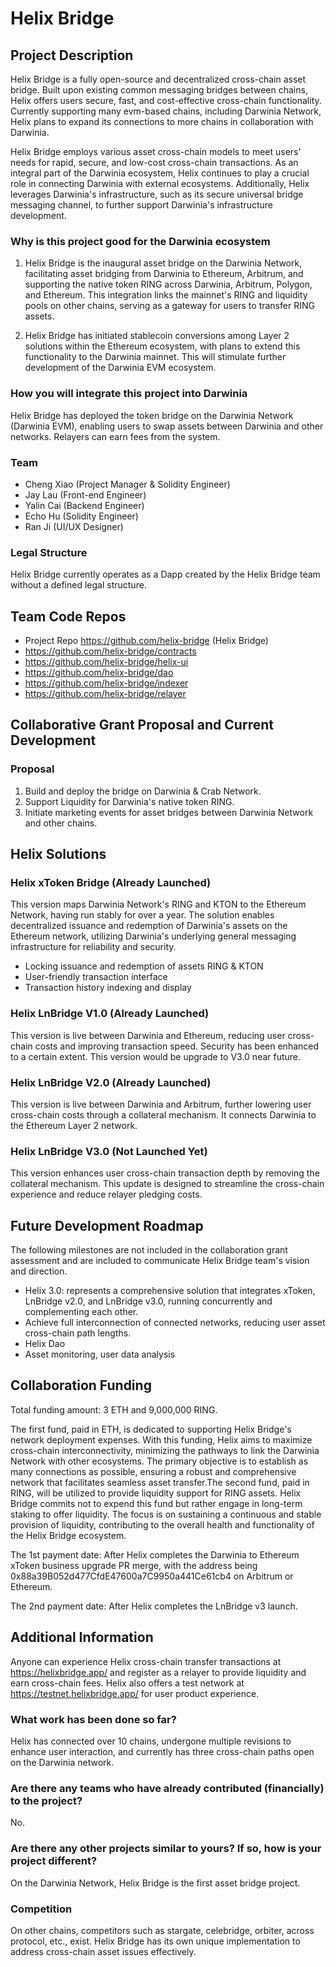 # Helix Bridge
## **Project Description**
Helix Bridge is a fully open-source and decentralized cross-chain asset bridge. Built upon existing common messaging bridges between chains, Helix offers users secure, fast, and cost-effective cross-chain functionality. Currently supporting many evm-based chains, including Darwinia Network, Helix plans to expand its connections to more chains in collaboration with Darwinia.

Helix Bridge employs various asset cross-chain models to meet users' needs for rapid, secure, and low-cost cross-chain transactions. As an integral part of the Darwinia ecosystem, Helix continues to play a crucial role in connecting Darwinia with external ecosystems. Additionally, Helix leverages Darwinia's infrastructure, such as its secure universal bridge messaging channel, to further support Darwinia's infrastructure development.

### **Why is this project good for the Darwinia ecosystem**
1. Helix Bridge is the inaugural asset bridge on the Darwinia Network, facilitating asset bridging from Darwinia to Ethereum, Arbitrum, and supporting the native token RING across Darwinia, Arbitrum, Polygon, and Ethereum. This integration links the mainnet's RING and liquidity pools on other chains, serving as a gateway for users to transfer RING assets.

2. Helix Bridge has initiated stablecoin conversions among Layer 2 solutions within the Ethereum ecosystem, with plans to extend this functionality to the Darwinia mainnet. This will stimulate further development of the Darwinia EVM ecosystem.

### **How you will integrate this project into Darwinia**
Helix Bridge has deployed the token bridge on the Darwinia Network (Darwinia EVM), enabling users to swap assets between Darwinia and other networks. Relayers can earn fees from the system.

### **Team**
- Cheng Xiao (Project Manager & Solidity Engineer)
- Jay Lau (Front-end Engineer)
- Yalin Cai (Backend Engineer)
- Echo Hu (Solidity Engineer)
- Ran Ji (UI/UX Designer)

### **Legal Structure**
Helix Bridge currently operates as a Dapp created by the Helix Bridge team without a defined legal structure.

## **Team Code Repos**
- Project Repo https://github.com/helix-bridge (Helix Bridge)
- https://github.com/helix-bridge/contracts
- https://github.com/helix-bridge/helix-ui
- https://github.com/helix-bridge/dao
- https://github.com/helix-bridge/indexer
- https://github.com/helix-bridge/relayer

## **Collaborative Grant Proposal and Current Development**

### **Proposal**
1. Build and deploy the bridge on Darwinia & Crab Network.
2. Support Liquidity for Darwinia's native token RING.
3. Initiate marketing events for asset bridges between Darwinia Network and other chains.

## **Helix Solutions**

### **Helix xToken Bridge (Already Launched)**
This version maps Darwinia Network's RING and KTON to the Ethereum Network, having run stably for over a year. The solution enables decentralized issuance and redemption of Darwinia's assets on the Ethereum network, utilizing Darwinia's underlying general messaging infrastructure for reliability and security.

- Locking issuance and redemption of assets RING & KTON
- User-friendly transaction interface
- Transaction history indexing and display

### **Helix LnBridge V1.0 (Already Launched)**
This version is live between Darwinia and Ethereum, reducing user cross-chain costs and improving transaction speed. Security has been enhanced to a certain extent. This version would be upgrade to V3.0 near future.

### **Helix LnBridge V2.0 (Already Launched)**
This version is live between Darwinia and Arbitrum, further lowering user cross-chain costs through a collateral mechanism. It connects Darwinia to the Ethereum Layer 2 network.

### **Helix LnBridge V3.0 (Not Launched Yet)**
This version enhances user cross-chain transaction depth by removing the collateral mechanism. This update is designed to streamline the cross-chain experience and reduce relayer pledging costs.

## **Future Development Roadmap**
The following milestones are not included in the collaboration grant assessment and are included to communicate Helix Bridge team's vision and direction.

- Helix 3.0: represents a comprehensive solution that integrates xToken, LnBridge v2.0, and LnBridge v3.0, running concurrently and complementing each other.
- Achieve full interconnection of connected networks, reducing user asset cross-chain path lengths.
- Helix Dao
- Asset monitoring, user data analysis

## **Collaboration Funding**
Total funding amount: 3 ETH and 9,000,000 RING.

The first fund, paid in ETH, is dedicated to supporting Helix Bridge's network deployment expenses. With this funding, Helix aims to maximize cross-chain interconnectivity, minimizing the pathways to link the Darwinia Network with other ecosystems. The primary objective is to establish as many connections as possible, ensuring a robust and comprehensive network that facilitates seamless asset transfer.The second fund, paid in RING, will be utilized to provide liquidity support for RING assets. Helix Bridge commits not to expend this fund but rather engage in long-term staking to offer liquidity. The focus is on sustaining a continuous and stable provision of liquidity, contributing to the overall health and functionality of the Helix Bridge ecosystem.

The 1st payment date: After Helix completes the Darwinia to Ethereum xToken business upgrade PR merge, with the address being 0x88a39B052d477CfdE47600a7C9950a441Ce61cb4 on Arbitrum or Ethereum.

The 2nd payment date: After Helix completes the LnBridge v3 launch.

## **Additional Information**
Anyone can experience Helix cross-chain transfer transactions at https://helixbridge.app/ and register as a relayer to provide liquidity and earn cross-chain fees. Helix also offers a test network at https://testnet.helixbridge.app/ for user product experience.

### **What work has been done so far?**
Helix has connected over 10 chains, undergone multiple revisions to enhance user interaction, and currently has three cross-chain paths open on the Darwinia network.

### **Are there any teams who have already contributed (financially) to the project?**
No.

### **Are there any other projects similar to yours? If so, how is your project different?**
On the Darwinia Network, Helix Bridge is the first asset bridge project.

### **Competition**
On other chains, competitors such as stargate, celebridge, orbiter, across protocol, etc., exist. Helix Bridge has its own unique implementation to address cross-chain asset issues effectively.
